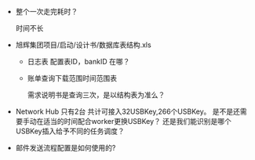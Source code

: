 + 整个一次走完耗时？
    
    时间不长
    
+ 旭辉集团项目/启动/设计书/数据库表结构.xls
    + 日志表
        配置表ID，bankID 在哪？
    
    + 账单查询下载范围时间范围表

        需求说明书是查询三次，是以结构表为准么？



+ Network Hub 只有2台 共计可接入32USBKey,266个USBKey。
    是不是还需要手动在适当的时间配合worker更换USBKey？
    还是我们能识别是哪个USBKey插入给予不同的任务调度？


+ 邮件发送流程配置是如何使用的?